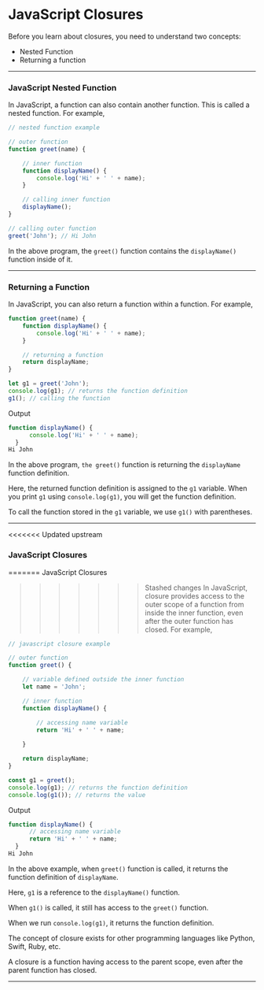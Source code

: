 # JavaScript Closures
Before you learn about closures, you need to understand two concepts:

* Nested Function
* Returning a function

***

### JavaScript Nested Function
In JavaScript, a function can also contain another function. This is called a nested function. For example,

```js
// nested function example

// outer function
function greet(name) {

    // inner function
    function displayName() {
        console.log('Hi' + ' ' + name);
    }

    // calling inner function
    displayName();
}

// calling outer function
greet('John'); // Hi John
```


In the above program, the ```greet()``` function contains the ```displayName()``` function inside of it.

***

### Returning a Function
In JavaScript, you can also return a function within a function. For example,

```js
function greet(name) {
    function displayName() {
        console.log('Hi' + ' ' + name);
    }

    // returning a function
    return displayName;
}

let g1 = greet('John');
console.log(g1); // returns the function definition
g1(); // calling the function
```

Output

```js
function displayName() {
      console.log('Hi' + ' ' + name);
  }
Hi John
```

In the above program, ```the greet()``` function is returning the ```displayName``` function definition.

Here, the returned function definition is assigned to the ```g1``` variable. When you print ```g1``` using ```console.log(g1)```, you will get the function definition.

To call the function stored in the ```g1``` variable, we use ```g1()``` with parentheses.

***

<<<<<<< Updated upstream
### JavaScript Closures
=======
JavaScript Closures
>>>>>>> Stashed changes
In JavaScript, closure provides access to the outer scope of a function from inside the inner function, even after the outer function has closed. For example,

```js
// javascript closure example

// outer function
function greet() {

    // variable defined outside the inner function
    let name = 'John';

    // inner function
    function displayName() {

        // accessing name variable
        return 'Hi' + ' ' + name;
      
    }

    return displayName;
}

const g1 = greet();
console.log(g1); // returns the function definition
console.log(g1()); // returns the value
```

Output

```js
function displayName() {
      // accessing name variable
      return 'Hi' + ' ' + name;
  }
Hi John
```

In the above example, when ```greet()``` function is called, it returns the function definition of ```displayName```.

Here, ```g1``` is a reference to the ```displayName()``` function.

When ```g1()``` is called, it still has access to the ```greet()``` function.

When we run ```console.log(g1)```, it returns the function definition.

The concept of closure exists for other programming languages like Python, Swift, Ruby, etc.

A closure is a function having access to the parent scope, even after the parent function has closed.

***
